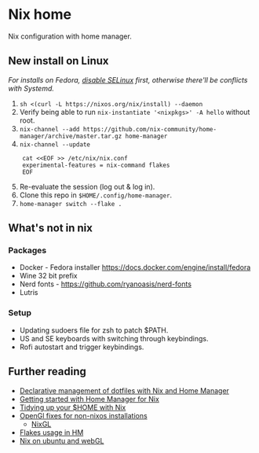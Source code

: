 # Nix home

Nix configuration with home manager.

## New install on Linux

_For installs on Fedora, [disable SELinux](https://docs.fedoraproject.org/en-US/quick-docs/selinux-changing-states-and-modes) first, otherwise there'll be conflicts with Systemd._

1. `sh <(curl -L https://nixos.org/nix/install) --daemon`
2. Verify being able to run `nix-instantiate '<nixpkgs>' -A hello` without root.
3. `nix-channel --add https://github.com/nix-community/home-manager/archive/master.tar.gz home-manager`
4. `nix-channel --update`

```
    cat <<EOF >> /etc/nix/nix.conf
    experimental-features = nix-command flakes
    EOF
```

5. Re-evaluate the session (log out & log in).
6. Clone this repo in `$HOME/.config/home-manager`.
7. `home-manager switch --flake .`

## What's not in nix

### Packages

* Docker - Fedora installer https://docs.docker.com/engine/install/fedora
* Wine 32 bit prefix
* Nerd fonts - https://github.com/ryanoasis/nerd-fonts
* Lutris

### Setup

* Updating sudoers file for zsh to patch $PATH.
* US and SE keyboards with switching through keybindings.
* Rofi autostart and trigger keybindings.

## Further reading

* [Declarative management of dotfiles with Nix and Home Manager](https://www.bekk.christmas/post/2021/16/dotfiles-with-nix-and-home-manager)
* [Getting started with Home Manager for Nix](http://ghedam.at/24353/tutorial-getting-started-with-home-manager-for-nix)
* [Tidying up your $HOME with Nix](https://juliu.is/tidying-your-home-with-nix)
* [OpenGl fixes for non-nixos installations](https://pmiddend.github.io/posts/nixgl-on-ubuntu)
    * [NixGL](https://github.com/guibou/nixGL)
* [Flakes usage in HM](https://dee.underscore.world/blog/home-manager-flakes)
* [Nix on ubuntu and webGL](https://cosarara.me/blog/entry/18)
